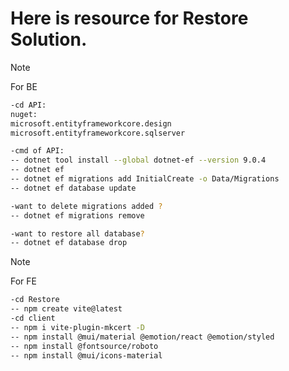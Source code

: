 # Here is resource for Restore Solution.

> [!NOTE]
> For BE

```bash
-cd API:
nuget:
microsoft.entityframeworkcore.design
microsoft.entityframeworkcore.sqlserver

-cmd of API:
-- dotnet tool install --global dotnet-ef --version 9.0.4
-- dotnet ef
-- dotnet ef migrations add InitialCreate -o Data/Migrations
-- dotnet ef database update

-want to delete migrations added ?
-- dotnet ef migrations remove

-want to restore all database?
-- dotnet ef database drop
```

> [!NOTE]
> For FE

```bash
-cd Restore
-- npm create vite@latest
-cd client
-- npm i vite-plugin-mkcert -D
-- npm install @mui/material @emotion/react @emotion/styled
-- npm install @fontsource/roboto
-- npm install @mui/icons-material
```
